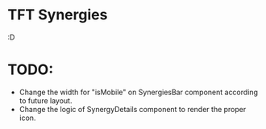 # TFT Synergies

:D

# TODO:

- Change the width for "isMobile" on SynergiesBar component according to future layout.
- Change the logic of SynergyDetails component to render the proper icon.

